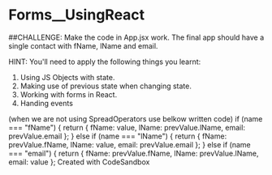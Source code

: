 # Forms__UsingReact
##CHALLENGE: Make the code in App.jsx work.
The final app should have a single contact
with fName, lName and email.

HINT: You'll need to apply the following things you learnt:
1. Using JS Objects with state.
2. Making use of previous state when changing state.
3. Working with forms in React.
4. Handing events

 (when we are not using SpreadOperators use belkow written code)
 if (name === "fName") {
   return {
     fName: value,
     lName: prevValue.lName,
     email: prevValue.email
   };
 } else if (name === "lName") {
   return {
     fName: prevValue.fName,
     lName: value,
     email: prevValue.email
   };
 } else if (name === "email") {
   return {
     fName: prevValue.fName,
     lName: prevValue.lName,
     email: value
   };
Created with CodeSandbox
